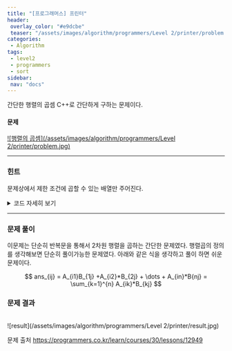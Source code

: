 ```yaml
---
title: "[프로그래머스] 프린터"
header:
 overlay_color: "#e9dcbe"
 teaser: "/assets/images/algorithm/programmers/Level 2/printer/problem.jpg"
categories:
 - Algorithm
tags:
 - level2
 - programmers
 - sort
sidebar:
 nav: "docs"
---
```

<script type="text/javascript" 
src="https://cdn.mathjax.org/mathjax/latest/MathJax.js?config=TeX-AMS_HTML">
</script>

간단한 행렬의 곱셈 C++로 간단하게 구하는 문제이다.

#### 문제
[![행렬의 곱셈](/assets/images/algorithm/programmers/Level 2/printer/problem.jpg)](https://programmers.co.kr/learn/courses/30/lessons/42587)
 
 -------

### 힌트

 문제상에서 제한 조건에 곱할 수 있는 배열만 주어진다.

 <details>
 <summary>코드 자세히 보기</summary>
 <div markdown="1">

```cpp
#include <iostream>
#include <string>
#include <vector>
using namespace std;

vector<vector<int>> solution(vector<vector<int>> arr1, vector<vector<int>> arr2)
{
 vector<vector<int>> answer(arr1.size(), vector<int>(arr2[0].size(), 0));
 for (int i = 0; i < answer.size(); i++)
 {
  for (int j = 0; j < answer[i].size(); j++)
  {
   for (int k = 0; k < arr1[0].size(); k++)
   {
    answer[i][j] += arr1[i][k] * arr2[k][j];
   }
  }
 }
 return answer;
}
 ```
 </div>
 </details>

------

### 문제 풀이

이문제는 단순히 반복문을 통해서 2차원 행렬을 곱하는 간단한 문제였다. 행렬곱의 정의를 생각해보면 단순히 풀이가능한 문제였다. 아래와 같은 식을 생각하고 풀이 하면 쉬운 문제이다.
  
 $$ ans_{ij} = A_{i1}B_{1j} +A_{i2}*B_{2j} + \dots + A_{in}*B{nj} = \sum_{k=1}^{n} A_{ik}*B_{kj} $$


### 문제 결과
<br>
![result](/assets/images/algorithm/programmers/Level 2/printer/result.jpg)

문제 출처
<https://programmers.co.kr/learn/courses/30/lessons/12949>